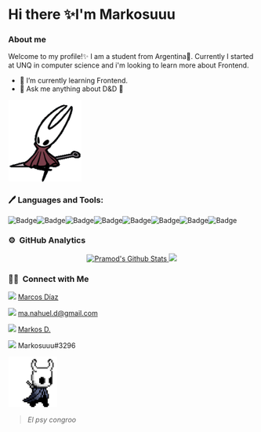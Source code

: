 # Hi there ✨I'm Markosuuu

### About me
Welcome to my profile!✨ I am a student from Argentina🧉. Currently I started at UNQ in computer science and i'm looking to learn more about Frontend.

- 🌱 I’m currently learning Frontend.
- 💬 Ask me anything about D&D 🎲

<img src="./assets/hornet.gif" width="150">

### 🖊 Languages and Tools:
<div style="display: flex">
<img alt="Badge" src="https://img.shields.io/badge/html5-%23E34F26.svg?&style=for-the-badge&logo=html5&logoColor=white"/>
<img alt="Badge" src="https://img.shields.io/badge/css3-%231572B6.svg?&style=for-the-badge&logo=css3&logoColor=white"/>
<img alt="Badge" src="https://img.shields.io/badge/JavaScript-eed718.svg?&style=for-the-badge&logo=javascript&logoColor=white"/>
<img alt="Badge" src="https://img.shields.io/badge/bootstrap%20-%23563D7C.svg?&style=for-the-badge&logo=bootstrap&logoColor=white"/>
<img alt="Badge" src="https://img.shields.io/badge/git%20-%23F05033.svg?&style=for-the-badge&logo=git&logoColor=white"/>
<img alt="Badge" src="https://img.shields.io/badge/-Github-000000?&style=for-the-badge&logo=github&logoColor=white">
<img alt="Badge" src="https://img.shields.io/badge/-VS%20Code-007ACC?&style=for-the-badge&logo=visual%20studio%20code&logoColor=white">
<img alt="Badge" src="https://img.shields.io/badge/python%20-%2314354C.svg?&style=for-the-badge&logo=python&logoColor=white"/>
</div>

### ⚙️ &nbsp;GitHub Analytics

<p align="center">
<a href="https://github.com/Markosuuu">
  <img height="150em" src="https://github-readme-stats.vercel.app/api?username=Markosuuu&&show_icons=true&theme=radical" alt="Pramod's Github Stats">
  <img height="150em" src="https://github-readme-stats-eight-theta.vercel.app/api/top-langs/?username=Markosuuu&layout=compact&langs_count=8&theme=radical"/>
</a>
</p>


### 🤝🏻 &nbsp;Connect with Me
<img src="https://img.shields.io/badge/-Linkedin-0077B5?&style=for-the-badge&logo=Linkedin&logoColor=white"/> [Marcos Díaz](https://linkedin.com/in/marcos-d%C3%ADaz-73b315250)

<img src="https://img.shields.io/badge/-gmail-D14836?&style=for-the-badge&logo=Gmail&logoColor=white"/> [ma.nahuel.d@gmail.com](mailto:ma.nahuel.d@gmail.com)

<img src="https://img.shields.io/badge/-Instagram-E4405F?&style=for-the-badge&logo=Instagram&logoColor=white"/> [Markos D.](https://instagram.com/0_Mark0s)

<img src="https://img.shields.io/badge/Discord-424549.svg?&style=for-the-badge&logo=discord&logoColor=white"> Markosuuu#3296

<img src="./assets/the_knight2.gif" width="100">

> _El psy congroo_

